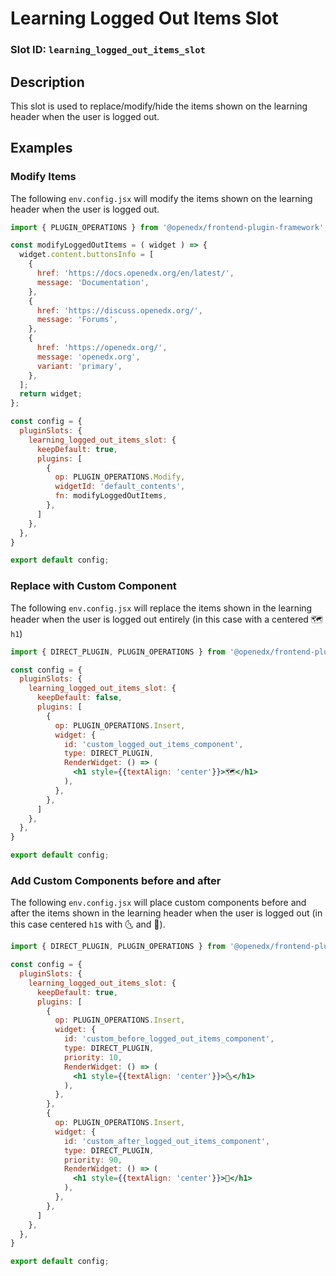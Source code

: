 # Learning Logged Out Items Slot

### Slot ID: `learning_logged_out_items_slot`

## Description

This slot is used to replace/modify/hide the items shown on the learning header when the user is logged out.

## Examples

### Modify Items

The following `env.config.jsx` will modify the items shown on the learning header when the user is logged out.

```jsx
import { PLUGIN_OPERATIONS } from '@openedx/frontend-plugin-framework';

const modifyLoggedOutItems = ( widget ) => {
  widget.content.buttonsInfo = [
    {
      href: 'https://docs.openedx.org/en/latest/',
      message: 'Documentation',
    },
    {
      href: 'https://discuss.openedx.org/',
      message: 'Forums',
    },
    {
      href: 'https://openedx.org/',
      message: 'openedx.org',
      variant: 'primary',
    },
  ];
  return widget;
};

const config = {
  pluginSlots: {
    learning_logged_out_items_slot: {
      keepDefault: true,
      plugins: [
        {
          op: PLUGIN_OPERATIONS.Modify,
          widgetId: 'default_contents',
          fn: modifyLoggedOutItems,
        },
      ]
    },
  },
}

export default config;
```

### Replace with Custom Component

The following `env.config.jsx` will replace the items shown in the learning header when the user is logged out entirely (in this case with a centered 🗺️ `h1`)

```jsx
import { DIRECT_PLUGIN, PLUGIN_OPERATIONS } from '@openedx/frontend-plugin-framework';

const config = {
  pluginSlots: {
    learning_logged_out_items_slot: {
      keepDefault: false,
      plugins: [
        {
          op: PLUGIN_OPERATIONS.Insert,
          widget: {
            id: 'custom_logged_out_items_component',
            type: DIRECT_PLUGIN,
            RenderWidget: () => (
              <h1 style={{textAlign: 'center'}}>🗺️</h1>
            ),
          },
        },
      ]
    },
  },
}

export default config;
```

### Add Custom Components before and after

The following `env.config.jsx` will place custom components before and after the items shown in the learning header when the user is logged out (in this case centered `h1`s with 🌜 and 🌛).

```jsx
import { DIRECT_PLUGIN, PLUGIN_OPERATIONS } from '@openedx/frontend-plugin-framework';

const config = {
  pluginSlots: {
    learning_logged_out_items_slot: {
      keepDefault: true,
      plugins: [
        {
          op: PLUGIN_OPERATIONS.Insert,
          widget: {
            id: 'custom_before_logged_out_items_component',
            type: DIRECT_PLUGIN,
            priority: 10,
            RenderWidget: () => (
              <h1 style={{textAlign: 'center'}}>🌜</h1>
            ),
          },
        },
        {
          op: PLUGIN_OPERATIONS.Insert,
          widget: {
            id: 'custom_after_logged_out_items_component',
            type: DIRECT_PLUGIN,
            priority: 90,
            RenderWidget: () => (
              <h1 style={{textAlign: 'center'}}>🌛</h1>
            ),
          },
        },
      ]
    },
  },
}

export default config;
```

